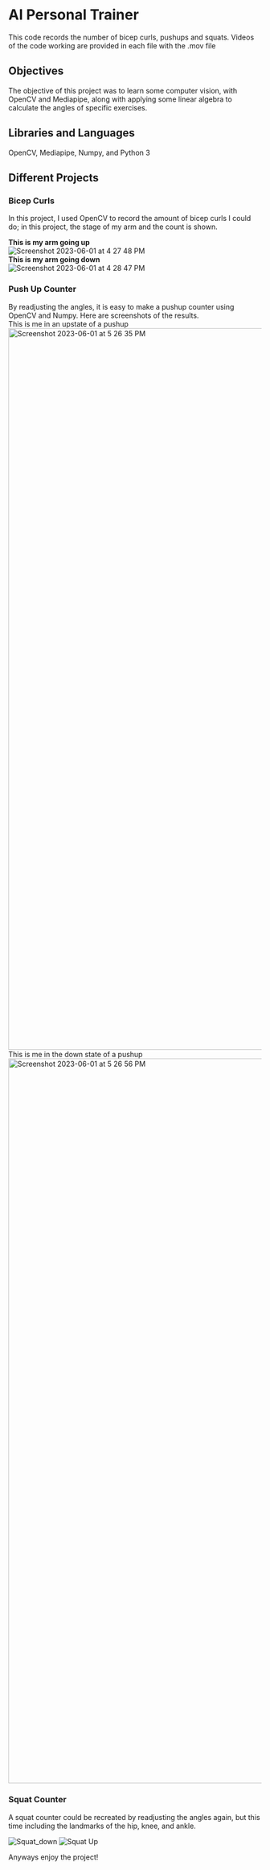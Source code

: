# AI Personal Trainer
This code records the number of bicep curls, pushups and squats. Videos of the code working are provided in each file with the .mov file <br>
<h2> Objectives </h2>
The objective of this project was to learn some computer vision, with OpenCV and Mediapipe, along with applying some linear algebra to calculate the angles of specific exercises. 

<h2> Libraries and Languages </h2>
OpenCV, Mediapipe, Numpy, and Python 3

<h2> Different Projects </h2>

<h3> Bicep Curls </h3>
In this project, I used OpenCV to record the amount of bicep curls I could do; in this project, the stage of my arm and the count is shown. <br>

<strong> This is my arm going up </strong> <br>
![Screenshot 2023-06-01 at 4 27 48 PM](https://github.com/ethanwongca/AIPersonalTrainer/assets/87055387/14d016fe-848a-4adc-928d-f94e736eb109) <br>
<strong> This is my arm going down </strong> <br>
![Screenshot 2023-06-01 at 4 28 47 PM](https://github.com/ethanwongca/AIPersonalTrainer/assets/87055387/67c9583b-4c28-42d8-afd3-ac0315847de6) <br>

<h3> Push Up Counter </h3>
By readjusting the angles, it is easy to make a pushup counter using OpenCV and Numpy. Here are screenshots of the results. <br>
This is me in an upstate of a pushup <br>
<img width="1432" alt="Screenshot 2023-06-01 at 5 26 35 PM" src="https://github.com/ethanwongca/AIPersonalTrainer/assets/87055387/a8fd1195-eaa3-474b-b81a-c83e09e56f8a"> <br>
This is me in the down state of a pushup <br>
<img width="1438" alt="Screenshot 2023-06-01 at 5 26 56 PM" src="https://github.com/ethanwongca/AIPersonalTrainer/assets/87055387/9abf0373-580c-4d36-9be9-aca971307cb7"> <br>

<h3> Squat Counter </h3>
A squat counter could be recreated by readjusting the angles again, but this time including the landmarks of the hip, knee, and ankle. 


![Squat_down](https://github.com/ethanwongca/AIPersonalTrainer/assets/87055387/a125ee68-d2bd-40c9-9fd6-34f6bedded0c)
![Squat Up](https://github.com/ethanwongca/AIPersonalTrainer/assets/87055387/29ad0836-4157-49be-8f93-088a7c722997)



Anyways enjoy the project!
